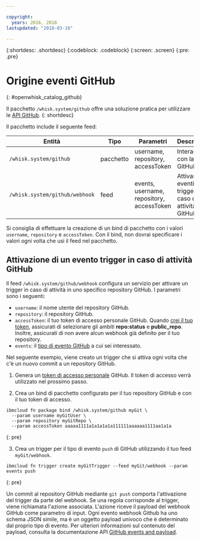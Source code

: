 ```yaml
---

copyright:
  years: 2016, 2018
lastupdated: "2018-03-16"

---
```


{:shortdesc: .shortdesc}
{:codeblock: .codeblock}
{:screen: .screen}
{:pre: .pre}

# Origine eventi GitHub
{: #openwhisk_catalog_github}

Il pacchetto `/whisk.system/github` offre una soluzione pratica per utilizzare le [API GitHub](https://developer.github.com/).
{: shortdesc}

Il pacchetto include il seguente feed:

| Entità | Tipo | Parametri | Descrizione |
| --- | --- | --- | --- |
| `/whisk.system/github` | pacchetto | username, repository, accessToken | Interagire con la API GitHub |
| `/whisk.system/github/webhook` | feed | events, username, repository, accessToken | Attivare gli eventi trigger in caso di attività GitHub |

Si consiglia di effettuare la creazione di un bind di pacchetto con i valori `username`, `repository` e `accessToken`.  Con il bind, non dovrai specificare i valori ogni volta che usi il feed nel pacchetto.

## Attivazione di un evento trigger in caso di attività GitHub

Il feed `/whisk.system/github/webhook` configura un servizio per attivare un trigger in caso di attività in uno specifico repository GitHub. I parametri sono i seguenti:

- `username`: il nome utente del repository GitHub.
- `repository`: il repository GitHub.
- `accessToken`: il tuo token di accesso personale GitHub. Quando [crei il tuo token](https://github.com/settings/tokens), assicurati di selezionare gli ambiti **repo:status** e **public_repo**. Inoltre, assicurati di non avere alcun webhook già definito per il tuo repository.
- `events`: il [tipo di evento GitHub](https://developer.github.com/v3/activity/events/types/) a cui sei interessato.

Nel seguente esempio, viene creato un trigger che si attiva ogni volta che c'è un nuovo commit a un repository GitHub.

1. Genera un [token di accesso personale](https://github.com/settings/tokens) GitHub. Il token di accesso verrà utilizzato nel prossimo passo.

2. Crea un bind di pacchetto configurato per il tuo repository GitHub e con il tuo token di accesso.
  ```
  ibmcloud fn package bind /whisk.system/github myGit \
    --param username myGitUser \
    --param repository myGitRepo \
    --param accessToken aaaaa1111a1a1a1a1a111111aaaaaa1111aa1a1a
  ```
  {: pre}

3. Crea un trigger per il tipo di evento `push` di GitHub utilizzando il tuo feed `myGit/webhook`.
  ```
  ibmcloud fn trigger create myGitTrigger --feed myGit/webhook --param events push
  ```
  {: pre}

  Un commit al repository GitHub mediante `git push` comporta l'attivazione del trigger da parte del webhook. Se una regola corrisponde al trigger, viene richiamata l'azione associata. L'azione riceve il payload del webhook GitHub come parametro di input. Ogni evento webhook Github ha uno schema JSON simile, ma è un oggetto payload univoco che è determinato dal proprio tipo di evento. Per ulteriori informazioni sul contenuto del payload, consulta la documentazione API [GitHub events and payload](https://developer.github.com/v3/activity/events/types/).
